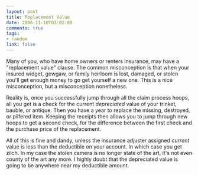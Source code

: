 ```yaml
--- 
layout: post
title: Replacement Value
date: 2006-11-10T03:02:00
comments: true
tags:
- random
link: false
---
```

Many of you, who have home owners or renters insurance, may have a "replacement value" clause. The common misconception is that when your insured widget, gewgaw, or family heirloom is lost, damaged, or stolen you'll get enough money to go get yourself a new one. This is a nice misconception, but a misconception nonetheless.

Reality is, once you successfully jump through all the claim process hoops, all you get is a check for the current <em>depreciated</em> value of your trinket, bauble, or antique. Then you have a year to replace the missing, destroyed, or pilfered item. Keeping the receipts then allows you to jump through new hoops to get a second check, for the difference between the first check and the purchase price of the replacement.

All of this is fine and dandy, unless the insurance adjuster assigned <em>current</em> value is less than the deductible on your account. In which case you get zilch. In my case the stolen camera is no longer state of the art, it's not even county of the art any more. I highly doubt that the depreciated value is going to be anywhere near my deductible amount.
